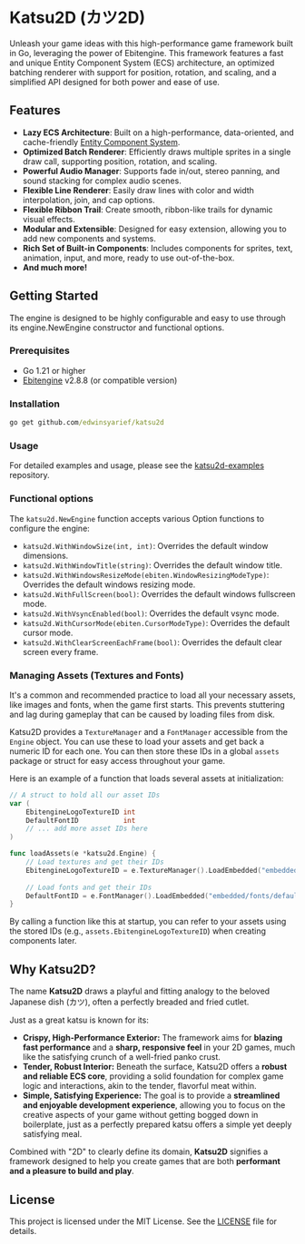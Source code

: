 # Katsu2D (カツ2D)

Unleash your game ideas with this high-performance game framework built in Go, leveraging the power of Ebitengine. This framework features a fast and unique Entity Component System (ECS) architecture, an optimized batching renderer with support for position, rotation, and scaling, and a simplified API designed for both power and ease of use.

## Features

- **Lazy ECS Architecture**: Built on a high-performance, data-oriented, and cache-friendly [Entity Component System](https://github.com/edwinsyarief/lazyecs).
- **Optimized Batch Renderer**: Efficiently draws multiple sprites in a single draw call, supporting position, rotation, and scaling.
- **Powerful Audio Manager**: Supports fade in/out, stereo panning, and sound stacking for complex audio scenes.
- **Flexible Line Renderer**: Easily draw lines with color and width interpolation, join, and cap options.
- **Flexible Ribbon Trail**: Create smooth, ribbon-like trails for dynamic visual effects.
- **Modular and Extensible**: Designed for easy extension, allowing you to add new components and systems.
- **Rich Set of Built-in Components**: Includes components for sprites, text, animation, input, and more, ready to use out-of-the-box.
- **And much more!**

## Getting Started

The engine is designed to be highly configurable and easy to use through its engine.NewEngine constructor and functional options.

### Prerequisites

- Go 1.21 or higher
- [Ebitengine](https://ebitengine.org) v2.8.8 (or compatible version)

### Installation

```cmd
go get github.com/edwinsyarief/katsu2d
```

### Usage

For detailed examples and usage, please see the [katsu2d-examples](https://github.com/edwinsyarief/katsu2d-examples) repository.

### Functional options

The `katsu2d.NewEngine` function accepts various Option functions to configure the engine:

- `katsu2d.WithWindowSize(int, int)`: Overrides the default window dimensions.
- `katsu2d.WithWindowTitle(string)`: Overrides the default window title.
- `katsu2d.WithWindowsResizeMode(ebiten.WindowResizingModeType)`: Overrides the default windows resizing mode.
- `katsu2d.WithFullScreen(bool)`: Overrides the default windows fullscreen mode.
- `katsu2d.WithVsyncEnabled(bool)`: Overrides the default vsync mode.
- `katsu2d.WithCursorMode(ebiten.CursorModeType)`: Overrides the default cursor mode.
- `katsu2d.WithClearScreenEachFrame(bool)`: Overrides the default clear screen every frame.

### Managing Assets (Textures and Fonts)

It's a common and recommended practice to load all your necessary assets, like images and fonts, when the game first starts. This prevents stuttering and lag during gameplay that can be caused by loading files from disk.

Katsu2D provides a `TextureManager` and a `FontManager` accessible from the `Engine` object. You can use these to load your assets and get back a numeric ID for each one. You can then store these IDs in a global `assets` package or struct for easy access throughout your game.

Here is an example of a function that loads several assets at initialization:

```go
// A struct to hold all our asset IDs
var (
    EbitengineLogoTextureID int
    DefaultFontID           int
    // ... add more asset IDs here
)

func loadAssets(e *katsu2d.Engine) {
    // Load textures and get their IDs
    EbitengineLogoTextureID = e.TextureManager().LoadEmbedded("embedded/images/ebitengine_logo.png")
    
    // Load fonts and get their IDs
    DefaultFontID = e.FontManager().LoadEmbedded("embedded/fonts/default.ttf")
}
```

By calling a function like this at startup, you can refer to your assets using the stored IDs (e.g., `assets.EbitengineLogoTextureID`) when creating components later.

## Why Katsu2D?

The name **Katsu2D** draws a playful and fitting analogy to the beloved Japanese dish (カツ), often a perfectly breaded and fried cutlet.

Just as a great katsu is known for its:

- **Crispy, High-Performance Exterior:** The framework aims for **blazing fast performance** and a **sharp, responsive feel** in your 2D games, much like the satisfying crunch of a well-fried panko crust.
- **Tender, Robust Interior:** Beneath the surface, Katsu2D offers a **robust and reliable ECS core**, providing a solid foundation for complex game logic and interactions, akin to the tender, flavorful meat within.
- **Simple, Satisfying Experience:** The goal is to provide a **streamlined and enjoyable development experience**, allowing you to focus on the creative aspects of your game without getting bogged down in boilerplate, just as a perfectly prepared katsu offers a simple yet deeply satisfying meal.

Combined with "2D" to clearly define its domain, **Katsu2D** signifies a framework designed to help you create games that are both **performant and a pleasure to build and play**.

## License

This project is licensed under the MIT License. See the [LICENSE](./LICENSE) file for details.
